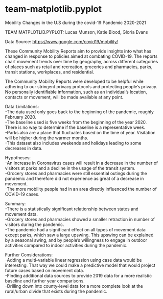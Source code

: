 # team-matplotlib.pyplot
Mobility Changes in the U.S during the covid-19 Pandemic 2020-2021

TEAM MATPLOTLIB.PYPLOT: Lucas Munson, Katie  Blood, Gloria Evans

Data Source: https://www.google.com/covid19/mobility/ 

These Community Mobility Reports aim to provide insights into what has changed in response to policies aimed at combating COVID-19. The reports chart movement trends over time by geography, across different categories of places such as retail and recreation, groceries and pharmacies, parks, transit stations, workplaces, and residential.

The Community Mobility Reports were developed to be helpful while adhering to our stringent privacy protocols and protecting people’s privacy. No personally identifiable information, such as an individual’s location, contacts or movement, will be made available at any point.

Data Limitations:  
-The data used only goes back to the beginning of the pandemic, roughly February 2020.  
-The baseline used is five weeks from the beginning of the year 2020. There is no way to determine if the baseline is a representative week.   
-Parks also are a place that fluctuates based on the time of year. Visitation will be higher during the warmer months.   
-This dataset also includes weekends and holidays leading to some decreases in data. 


Hypotheses:  
-An increase in Coronavirus cases will result in a decrease in the number of visitors at parks and a decline in the usage of the transit system.  
-Grocery stores and pharmacies were still essential outings during the pandemic and therefore did not experience as great of a decrease in movement.  
-The more mobility people had in an area directly influenced the number of COVID-19 cases.



Summary:  
-There is a statistically significant relationship between states and movement data.   
-Grocery stores and pharmacies showed a smaller retraction in number of visitors during the pandemic.   
-The pandemic had a significant effect on all types of movement data except parks, which saw a large upswing. This upswing can be explained by a seasonal swing, and by people’s willingness to engage in outdoor activities compared to indoor activities during the pandemic.   


Further Considerations:  
-Adding a multi-variable linear regression using case data would be interesting. That way we could make a predictive model that would project future cases based on movement data.   
-Finding additional data sources to provide 2019 data for a more realistic baseline and further year comparisons.   
-Drilling down into county-level data for a more complete look at the rural/urban divide that exists during the pandemic.   












